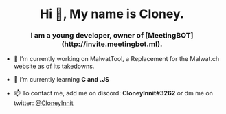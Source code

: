 <h1 align="center">Hi 👋, My name is Cloney.</h1>
<h3 align="center">I am a young developer, owner of [MeetingBOT](http://invite.meetingbot.ml).</h3>

- 🔭 I’m currently working on MalwatTool, a Replacement for the Malwat.ch website as of its takedowns.

- 🌱 I’m currently learning **C and .JS**

- 📫 To contact me, add me on discord: **CloneyInnit#3262** or dm me on twitter: [@CloneyInnit](https://twitter.com/cloneyinnit)
